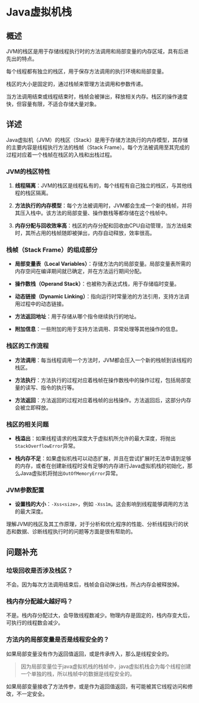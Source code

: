 # Java虚拟机栈

## 概述

JVM的栈区是用于存储线程执行时的方法调用和局部变量的内存区域，具有后进先出的特点。

每个线程都有独立的栈区，用于保存方法调用的执行环境和局部变量。

栈区的大小是固定的，通过栈帧来管理方法调用和参数传递。

当方法调用结束或线程结束时，栈帧会被弹出，释放相关内存。栈区的操作速度快，但容量有限，不适合存储大量对象。

## 详述

Java虚拟机（JVM）的栈区（Stack）是用于存储方法执行的内存模型，其存储的主要内容是线程执行方法的栈帧（Stack Frame）。每个方法被调用至其完成的过程对应着一个栈帧在栈区的入栈和出栈过程。

### JVM的栈区特性

1. **线程隔离**：JVM的栈区是线程私有的，每个线程有自己独立的栈区，与其他线程的栈区隔离。

2. **方法执行的内存模型**：每个方法被调用时，JVM都会生成一个新的栈帧，并将其压入栈中。该方法的局部变量、操作数栈等都存储在这个栈帧中。

3. **内存分配与回收效率高**：栈区的内存分配和回收由CPU自动管理，当方法结束时，其所占用的栈帧随即被弹出，内存自动释放，效率很高。

### 栈帧（Stack Frame）的组成部分

- **局部变量表（Local Variables）**：存储方法内的局部变量。局部变量表所需的内存空间在编译期间就已确定，并在方法运行期间分配。

- **操作数栈（Operand Stack）**：也被称为表达式栈，用于存储临时变量。

- **动态链接（Dynamic Linking）**：指向运行时常量池的方法引用，支持方法调用过程中的动态链接。

- **方法返回地址**：用于存储从哪个指令继续执行的地址。

- **附加信息**：一些附加的用于支持方法调用、异常处理等其他操作的信息。

### 栈区的工作流程

- **方法调用**：每当线程调用一个方法时，JVM都会压入一个新的栈帧到该线程的栈区。

- **方法执行**：方法执行的过程对应着栈帧在操作数栈中的操作过程，包括局部变量的读写、指令的执行等。

- **方法返回**：方法返回的过程对应着栈帧的出栈操作。方法返回后，这部分内存会被立即释放。

### 栈区的相关问题

- **栈溢出**：如果线程请求的栈深度大于虚拟机所允许的最大深度，将抛出`StackOverflowError`异常。

- **栈内存不足**：如果虚拟机栈可以动态扩展，并且在尝试扩展时无法申请到足够的内存，或者在创建新线程时没有足够的内存进行Java虚拟机栈的初始化，那么Java虚拟机将抛出`OutOfMemoryError`异常。

### JVM参数配置

- **设置栈的大小**：`-Xss<size>`，例如 `-Xss1m`。这会影响到线程能够调用的方法的最大深度。

理解JVM的栈区及其工作原理，对于分析和优化程序的性能、分析线程执行的状态和数据、诊断线程执行时的问题等方面是很有帮助的。

## 问题补充

### 垃圾回收是否涉及栈区？

不会。因为每次方法调用结束后，栈帧会自动弹出栈，所占内存会被释放掉。

### 栈内存分配越大越好吗？

不是。栈内存分配过大，会导致线程数减少。物理内存是固定的，栈内存变大后，可执行的线程数会减少。

### 方法内的局部变量是否是线程安全的？
如果局部变量没有作为返回值返回，或是传承传入，那么是线程安全的。
> 因为局部变量位于java虚拟机栈的栈帧中，java虚拟机栈会为每个线程创建一个单独的栈，所以栈帧中的数据是线程安全的。

如果局部变量接收了方法传参，或是作为返回值返回，有可能被其它线程访问和修改，不一定安全。